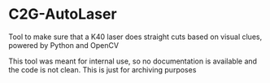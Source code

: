 # C2G-AutoLaser
Tool to make sure that a K40 laser does straight cuts based on visual clues, powered by Python and OpenCV

This tool was meant for internal use, so no documentation is available and the code is not clean. This is just for archiving purposes